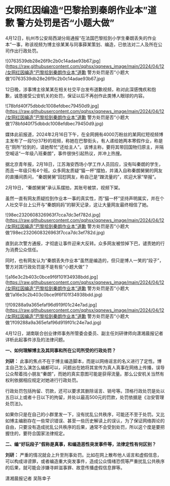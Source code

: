 # 女网红因编造“巴黎拾到秦朗作业本”道歉 警方处罚是否“小题大做”

4月12日，杭州市公安局西湖分局通报“在法国巴黎拾到小学生秦朗丢失的作业本”一事，称该视频为博主徐某某与同事薛某策划、编造，已依法对二人及所在公司作出行政处罚。

![0763539db28e26f9c2b0c14adae93b67.jpg](https://raw.githubusercontent.com/qqhsx/qqnews_image/main/2024/04/12/女网红因编造“巴黎拾到秦朗作业本”道歉 警方处罚是否“小题大做”/0763539db28e26f9c2b0c14adae93b67.jpg)

12日晚，涉事博主徐某某在相关社交平台发布道歉视频，称对此深感愧疚和抱歉，诚恳接受公安机关的处罚，保证以后不再创作此类博人眼球的内容。

![78bfd40f75dbbdc1008efdbec79450d9.jpg](https://raw.githubusercontent.com/qqhsx/qqnews_image/main/2024/04/12/女网红因编造“巴黎拾到秦朗作业本”道歉 警方处罚是否“小题大做”/78bfd40f75dbbdc1008efdbec79450d9.jpg)

媒体此前报道，2024年2月16日下午，在全网拥有4000万粉丝的某网红短视频博主发布了一段1分37秒的视频，称她在巴黎街头，有人递给她两本寒假作业，称是在“厕所”捡到的，请她帮忙“还给主人”。该博主称，要将其带回国物归原主，并隔空喊话“一年级八班秦朗”，事件很快引起热议，并冲上热搜。

据北京青年报，2月18日，江苏海安西场小学工作人员回应，没有叫秦朗的学生，而且一年级只有4个班。众多网友质疑“猫一杯”摆拍，并涌入自称秦朗舅舅的网友的直播间质问，“秦朗舅舅”回怼网友，称自己是“蹭流量的”，欢迎大家“举报”。

2月19日，“秦朗舅舅”承认系摆拍，其账号被禁，视频下架。

虽然一直有网友质疑捡到作业本一事的真实性，而“猫一杯”坚持声明属实，并在个人社交平台上公开与“秦朗妈妈”的聊天记录，这让大量网友最终相信了她。

![98ec2320608326963f7cca7dc3ef782d.jpg](https://raw.githubusercontent.com/qqhsx/qqnews_image/main/2024/04/12/女网红因编造“巴黎拾到秦朗作业本”道歉 警方处罚是否“小题大做”/98ec2320608326963f7cca7dc3ef782d.jpg)

直到此次警方通报，才彻底让事件迎来大反转。众多网友被惊掉下巴，谴责她的行为消费公众信任。

同时，也有网友认为“秦朗丢失作业本”虽然是编造的，但只是博人一笑的“段子”，警方对其行政处罚是不是有些“小题大做”？

![a16e3c2b403c0bce9f6f101f34938bdd.jpg](https://raw.githubusercontent.com/qqhsx/qqnews_image/main/2024/04/12/女网红因编造“巴黎拾到秦朗作业本”道歉 警方处罚是否“小题大做”/a16e3c2b403c0bce9f6f101f34938bdd.jpg)

![f09288a9a365efaf96d919f01c24e7ad.jpg](https://raw.githubusercontent.com/qqhsx/qqnews_image/main/2024/04/12/女网红因编造“巴黎拾到秦朗作业本”道歉 警方处罚是否“小题大做”/f09288a9a365efaf96d919f01c24e7ad.jpg)

4月12日，湖南联合创业律师事务所管委会委员、副主任刘研律师向潇湘晨报记者详析此起事件涉及的法律问题。

**一、如何理解博主及其同事和所在公司所受的行政处罚？**

**刘研：**
此事的焦点不在于博主编造脚本，而是以网络谣言的名义进行了定性。博主自己怎么演怎么编都可以，问题出在她将其宣传为真人真事在网络上传播，误导公众帮着找小朋友“秦朗”，而她的真实意图可能是获得流量。那么公安机关当然有权利依据相应规定对她进行行政处罚。

行政处罚包括拘留、罚款，还可以要求其删除谣言、销号等。顶格行政处罚是处以五日以上或者十日以下的拘留，并处以最高500元的罚款，处罚依据是《治安管理处罚法》。

如果你只是在自己的小群里发一下，没有扰乱公共秩序，可能还不至于处罚。又比如博主编剧存在一些常识错误、甚至一些历史解读上的误认，为了保证网络舆论的自由，只要没有造成扰乱公共秩序的后果，通常不会受到处罚，所以这个度是要把握住的，要符合国家法律规定。

**二、编“好玩段子”假称是真事，和编造恶性突发事件等，法律定性有何区别？**

**刘研：**
严重的情况就会上升至刑事处罚。比如在网上散布他人谣言和虚假信息，可以构成诽谤罪，或者编造重大突发事件，造成公众情绪恐慌等严重扰乱公共秩序的后果，就可能会涉嫌寻衅滋事罪、故意传播虚假信息罪等。

潇湘晨报记者 吴陈幸子

